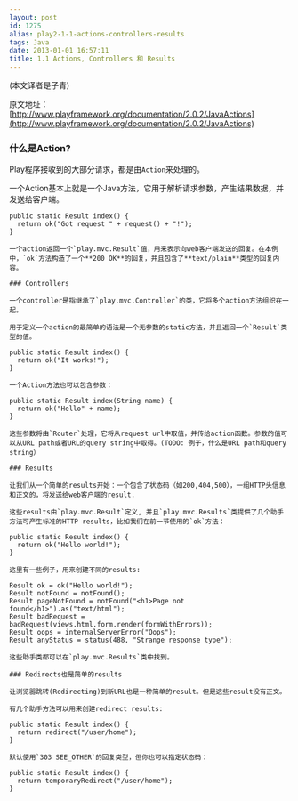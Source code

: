 ```yaml
---
layout: post
id: 1275
alias: play2-1-1-actions-controllers-results
tags: Java
date: 2013-01-01 16:57:11
title: 1.1 Actions, Controllers 和 Results
---
```


(本文译者是子青)

原文地址：[http://www.playframework.org/documentation/2.0.2/JavaActions](http://www.playframework.org/documentation/2.0.2/JavaActions)

### 什么是Action?

Play程序接收到的大部分请求，都是由`Action`来处理的。

一个Action基本上就是一个Java方法，它用于解析请求参数，产生结果数据，并发送给客户端。

    public static Result index() {
      return ok("Got request " + request() + "!");
    }

    一个action返回一个`play.mvc.Result`值，用来表示向web客户端发送的回复。在本例中，`ok`方法构造了一个**200 OK**的回复，并且包含了**text/plain**类型的回复内容。

    ### Controllers

    一个controller是指继承了`play.mvc.Controller`的类，它将多个action方法组织在一起。

    用于定义一个action的最简单的语法是一个无参数的static方法，并且返回一个`Result`类型的值。

    public static Result index() {
      return ok("It works!");
    }

    一个Action方法也可以包含参数：

    public static Result index(String name) {
      return ok("Hello" + name);
    }

    这些参数将由`Router`处理，它将从request url中取值，并传给action函数。参数的值可以从URL path或者URL的query string中取得。(TODO: 例子，什么是URL path和query string）

    ### Results

    让我们从一个简单的results开始：一个包含了状态码（如200,404,500），一组HTTP头信息和正文的，将发送给web客户端的result.

    这些results由`play.mvc.Result`定义, 并且`play.mvc.Results`类提供了几个助手方法可产生标准的HTTP results，比如我们在前一节使用的`ok`方法：

    public static Result index() {
      return ok("Hello world!");
    }

    这里有一些例子，用来创建不同的results:

    Result ok = ok("Hello world!");
    Result notFound = notFound();
    Result pageNotFound = notFound("<h1>Page not found</h1>").as("text/html");
    Result badRequest = badRequest(views.html.form.render(formWithErrors));
    Result oops = internalServerError("Oops");
    Result anyStatus = status(488, "Strange response type");

    这些助手类都可以在`play.mvc.Results`类中找到。

    ### Redirects也是简单的results

    让浏览器跳转(Redirecting)到新URL也是一种简单的result。但是这些result没有正文。

    有几个助手方法可以用来创建redirect results:

    public static Result index() {
      return redirect("/user/home");
    }

    默认使用`303 SEE_OTHER`的回复类型，但你也可以指定状态码：

    public static Result index() {
      return temporaryRedirect("/user/home");
    }
